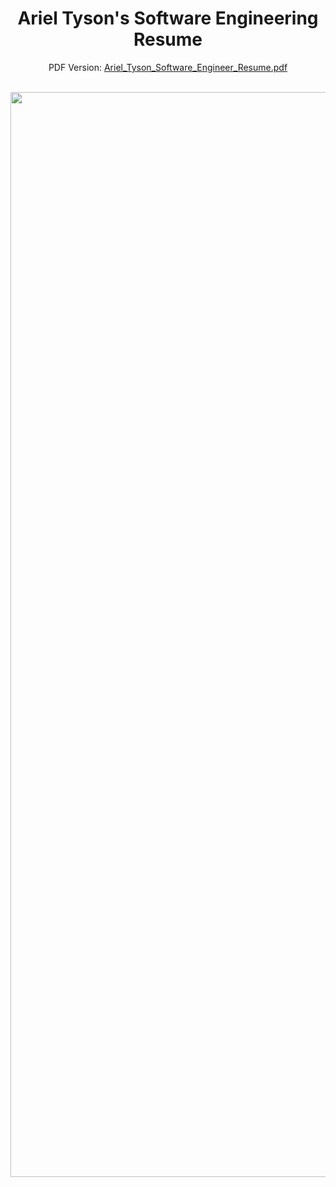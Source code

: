 <div align="center">

# Ariel Tyson's Software Engineering Resume

PDF Version: [Ariel_Tyson_Software_Engineer_Resume.pdf](https://github.com/arieltyson/Ariel_Tyson_Software_Engineer_Resume/blob/main/Ariel_Tyson_Software_Engineer_Resume.pdf)


<br>

<img width="1342" height="1736" alt="Ariel_Tyson_Software_Engineer_Resume" src="https://github.com/user-attachments/files/22194107/Ariel_Tyson_Software_Engineer_Resume.pdf" />

</div>
